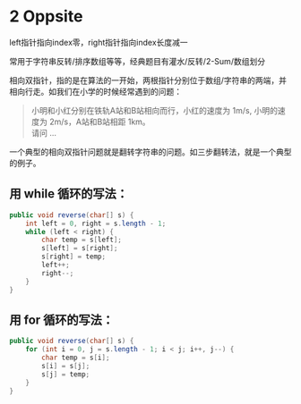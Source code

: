 # 2 Oppsite

left指针指向index零，right指针指向index长度减一

常用于字符串反转/排序数组等等，经典题目有灌水/反转/2-Sum/数组划分

相向双指针，指的是在算法的一开始，两根指针分别位于数组/字符串的两端，并相向行走。如我们在小学的时候经常遇到的问题：

> 小明和小红分别在铁轨A站和B站相向而行，小红的速度为 1m/s, 小明的速度为 2m/s，A站和B站相距 1km。\
> 请问 ...

一个典型的相向双指针问题就是翻转字符串的问题。如三步翻转法，就是一个典型的例子。

## 用 while 循环的写法：

```java
public void reverse(char[] s) {
    int left = 0, right = s.length - 1;
    while (left < right) {
        char temp = s[left];
        s[left] = s[right];
        s[right] = temp;
        left++;
        right--; 
    }
}
```

## 用 for 循环的写法：

```java
public void reverse(char[] s) {
    for (int i = 0, j = s.length - 1; i < j; i++, j--) {
        char temp = s[i];
        s[i] = s[j];
        s[j] = temp;
    }
}
```
